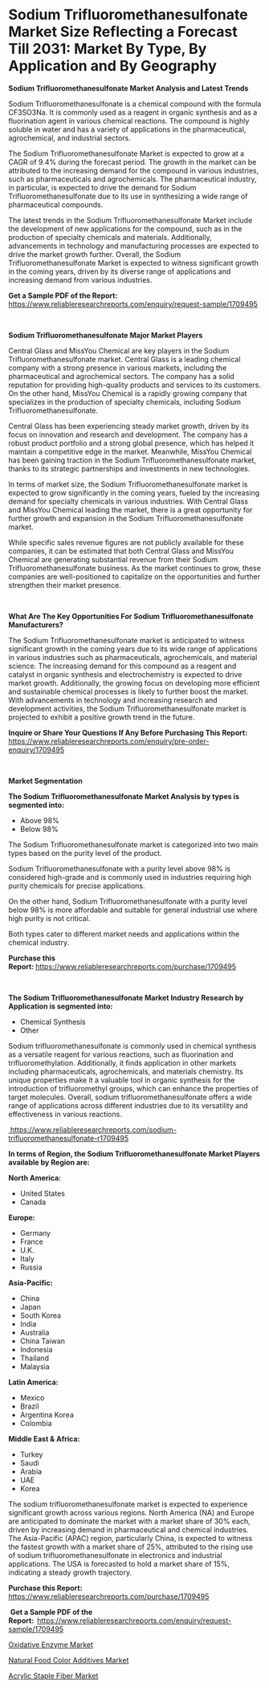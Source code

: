 <p><h1>Sodium Trifluoromethanesulfonate Market Size Reflecting a Forecast Till 2031: Market By Type, By Application and By Geography</h1></p><p><strong>Sodium Trifluoromethanesulfonate Market Analysis and Latest Trends</strong></p>
<p><p>Sodium Trifluoromethanesulfonate is a chemical compound with the formula CF3SO3Na. It is commonly used as a reagent in organic synthesis and as a fluorination agent in various chemical reactions. The compound is highly soluble in water and has a variety of applications in the pharmaceutical, agrochemical, and industrial sectors.</p><p>The Sodium Trifluoromethanesulfonate Market is expected to grow at a CAGR of 9.4% during the forecast period. The growth in the market can be attributed to the increasing demand for the compound in various industries, such as pharmaceuticals and agrochemicals. The pharmaceutical industry, in particular, is expected to drive the demand for Sodium Trifluoromethanesulfonate due to its use in synthesizing a wide range of pharmaceutical compounds.</p><p>The latest trends in the Sodium Trifluoromethanesulfonate Market include the development of new applications for the compound, such as in the production of specialty chemicals and materials. Additionally, advancements in technology and manufacturing processes are expected to drive the market growth further. Overall, the Sodium Trifluoromethanesulfonate Market is expected to witness significant growth in the coming years, driven by its diverse range of applications and increasing demand from various industries.</p></p>
<p><strong>Get a Sample PDF of the Report:&nbsp;</strong> <a href="https://www.reliableresearchreports.com/enquiry/request-sample/1709495">https://www.reliableresearchreports.com/enquiry/request-sample/1709495</a></p>
<p>&nbsp;</p>
<p><strong>Sodium Trifluoromethanesulfonate Major Market Players</strong></p>
<p><p>Central Glass and MissYou Chemical are key players in the Sodium Trifluoromethanesulfonate market. Central Glass is a leading chemical company with a strong presence in various markets, including the pharmaceutical and agrochemical sectors. The company has a solid reputation for providing high-quality products and services to its customers. On the other hand, MissYou Chemical is a rapidly growing company that specializes in the production of specialty chemicals, including Sodium Trifluoromethanesulfonate.</p><p>Central Glass has been experiencing steady market growth, driven by its focus on innovation and research and development. The company has a robust product portfolio and a strong global presence, which has helped it maintain a competitive edge in the market. Meanwhile, MissYou Chemical has been gaining traction in the Sodium Trifluoromethanesulfonate market, thanks to its strategic partnerships and investments in new technologies.</p><p>In terms of market size, the Sodium Trifluoromethanesulfonate market is expected to grow significantly in the coming years, fueled by the increasing demand for specialty chemicals in various industries. With Central Glass and MissYou Chemical leading the market, there is a great opportunity for further growth and expansion in the Sodium Trifluoromethanesulfonate market.</p><p>While specific sales revenue figures are not publicly available for these companies, it can be estimated that both Central Glass and MissYou Chemical are generating substantial revenue from their Sodium Trifluoromethanesulfonate business. As the market continues to grow, these companies are well-positioned to capitalize on the opportunities and further strengthen their market presence.</p></p>
<p>&nbsp;</p>
<p><strong>What Are The Key Opportunities For Sodium Trifluoromethanesulfonate Manufacturers?</strong></p>
<p><p>The Sodium Trifluoromethanesulfonate market is anticipated to witness significant growth in the coming years due to its wide range of applications in various industries such as pharmaceuticals, agrochemicals, and material science. The increasing demand for this compound as a reagent and catalyst in organic synthesis and electrochemistry is expected to drive market growth. Additionally, the growing focus on developing more efficient and sustainable chemical processes is likely to further boost the market. With advancements in technology and increasing research and development activities, the Sodium Trifluoromethanesulfonate market is projected to exhibit a positive growth trend in the future.</p></p>
<p><strong>Inquire or Share Your Questions If Any Before Purchasing This Report:</strong> <a href="https://www.reliableresearchreports.com/enquiry/pre-order-enquiry/1709495">https://www.reliableresearchreports.com/enquiry/pre-order-enquiry/1709495</a></p>
<p>&nbsp;</p>
<p><strong>Market Segmentation</strong></p>
<p><strong>The Sodium Trifluoromethanesulfonate Market Analysis by types is segmented into:</strong></p>
<p><ul><li>Above 98%</li><li>Below 98%</li></ul></p>
<p><p>The Sodium Trifluoromethanesulfonate market is categorized into two main types based on the purity level of the product. </p><p>Sodium Trifluoromethanesulfonate with a purity level above 98% is considered high-grade and is commonly used in industries requiring high purity chemicals for precise applications. </p><p>On the other hand, Sodium Trifluoromethanesulfonate with a purity level below 98% is more affordable and suitable for general industrial use where high purity is not critical. </p><p>Both types cater to different market needs and applications within the chemical industry.</p></p>
<p><strong>Purchase this Report:&nbsp;</strong><a href="https://www.reliableresearchreports.com/purchase/1709495">https://www.reliableresearchreports.com/purchase/1709495</a></p>
<p>&nbsp;</p>
<p><strong>The Sodium Trifluoromethanesulfonate Market Industry Research by Application is segmented into:</strong></p>
<p><ul><li>Chemical Synthesis</li><li>Other</li></ul></p>
<p><p>Sodium trifluoromethanesulfonate is commonly used in chemical synthesis as a versatile reagent for various reactions, such as fluorination and trifluoromethylation. Additionally, it finds application in other markets including pharmaceuticals, agrochemicals, and materials chemistry. Its unique properties make it a valuable tool in organic synthesis for the introduction of trifluoromethyl groups, which can enhance the properties of target molecules. Overall, sodium trifluoromethanesulfonate offers a wide range of applications across different industries due to its versatility and effectiveness in various reactions.</p></p>
<p><a href="https://www.reliableresearchreports.com/sodium-trifluoromethanesulfonate-r1709495">&nbsp;https://www.reliableresearchreports.com/sodium-trifluoromethanesulfonate-r1709495</a></p>
<p><strong>In terms of Region, the Sodium Trifluoromethanesulfonate Market Players available by Region are:</strong></p>
<p>
    <p> <strong> North America: </strong>
        <ul>
            <li>United States</li>
            <li>Canada</li>
        </ul>
        </p> 
    <p> <strong> Europe: </strong>
        <ul>
            <li>Germany</li>
            <li>France</li>
            <li>U.K.</li>
            <li>Italy</li>
            <li>Russia</li>
        </ul>
        </p> 
    <p> <strong> Asia-Pacific: </strong>
        <ul>
            <li>China</li>
            <li>Japan</li>
            <li>South Korea</li>
            <li>India</li>
            <li>Australia</li>
            <li>China Taiwan</li>
            <li>Indonesia</li>
            <li>Thailand</li>
            <li>Malaysia</li>
        </ul>
        </p> 
    <p> <strong> Latin America: </strong>
        <ul>
            <li>Mexico</li>
            <li>Brazil</li>
            <li>Argentina Korea</li>
            <li>Colombia</li>
        </ul>
        </p> 
    <p> <strong> Middle East & Africa: </strong>
        <ul>
            <li>Turkey</li>
            <li>Saudi</li>
            <li>Arabia</li>
            <li>UAE</li>
            <li>Korea</li>
        </ul>
    </p>
    </p>
<p><p>The sodium trifluoromethanesulfonate market is expected to experience significant growth across various regions. North America (NA) and Europe are anticipated to dominate the market with a market share of 30% each, driven by increasing demand in pharmaceutical and chemical industries. The Asia-Pacific (APAC) region, particularly China, is expected to witness the fastest growth with a market share of 25%, attributed to the rising use of sodium trifluoromethanesulfonate in electronics and industrial applications. The USA is forecasted to hold a market share of 15%, indicating a steady growth trajectory.</p></p>
<p><strong>Purchase this Report: </strong><a href="https://www.reliableresearchreports.com/purchase/1709495">https://www.reliableresearchreports.com/purchase/1709495</a></p>
<p>&nbsp;<strong>Get a Sample PDF of the Report:&nbsp;&nbsp;</strong><a href="https://www.reliableresearchreports.com/enquiry/request-sample/1709495">https://www.reliableresearchreports.com/enquiry/request-sample/1709495</a></p>
<p><strong></strong></p>
<p><p><a href="https://github.com/cheribeninsig/Market-Research-Report-List-1/blob/main/oxidative-enzyme-market.md">Oxidative Enzyme Market</a></p><p><a href="https://github.com/AdrianaPaucek2023/Market-Research-Report-List-1/blob/main/natural-food-color-additives-market.md">Natural Food Color Additives Market</a></p><p><a href="https://github.com/bznecsdb5/Market-Research-Report-List-1/blob/main/acrylic-staple-fiber-market.md">Acrylic Staple Fiber Market</a></p></p>